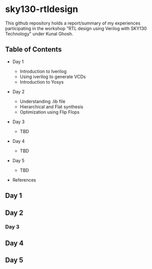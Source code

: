 # sky130-rtldesign
This github repository holds a report/summary of my experiences participating in the workshop "RTL design using Verilog with SKY130 Technology" under Kunal Ghosh.

## Table of Contents
* Day 1
  - Introduction to Iverilog
  - Using iverilog to generate VCDs
  - Introduction to Yosys

* Day 2
  - Understanding .lib file
  - Hierarchical and Flat synthesis
  - Optimization using Flip Flops

* Day 3
  - TBD

* Day 4
  - TBD

* Day 5
  - TBD

* References

## Day 1

## Day 2

### Day 3

## Day 4

## Day 5

